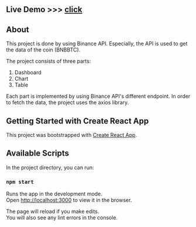 ## Live Demo >>> [click](https://github.com/facebook/create-react-app) 

## About

This project is done by using Binance API. Especially, the API is used to get the data of the coin (BNBBTC). 

The project consists of three parts:

1. Dashboard
2. Chart
3. Table

Each part is implemented by using Binance API's different endpoint. In order to fetch the data, the project uses the axios library.

## Getting Started with Create React App

This project was bootstrapped with [Create React App](https://github.com/facebook/create-react-app).

## Available Scripts

In the project directory, you can run:

### `npm start`

Runs the app in the development mode.\
Open [http://localhost:3000](http://localhost:3000) to view it in the browser.

The page will reload if you make edits.\
You will also see any lint errors in the console.

